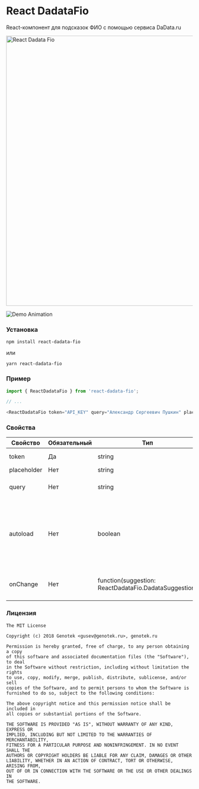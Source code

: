 # React DadataFio
React-компонент для подсказок ФИО с помощью сервиса DaData.ru

<img width="728" alt="React Dadata Fio" src="https://user-images.githubusercontent.com/724423/29621151-9ea462b6-8828-11e7-88ba-07f9619c0182.png">

![Demo Animation](../assets/reactdadatafio.png?raw=true)

### Установка
```
npm install react-dadata-fio
```
или
```
yarn react-dadata-fio
```

### Пример
```javascript
import { ReactDadataFio } from 'react-dadata-fio';

// ...

<ReactDadataFio token="API_KEY" query="Александр Сергеевич Пушкин" placeholder="" />
```

### Свойства

| Свойство  | Обязательный | Тип | Описание |
| ------------- | ------------- | ------------- | ------------- |
| token  | Да  | string  | Авторизационный токен DaData.ru  |
| placeholder  | Нет  | string  | Текст placeholder  |
| query  | Нет  | string  | Начальное значение поля ввода  |
| autoload  | Нет  | boolean  | Если `true`, то запрос на получение подсказок будет инициирован в фоне сразу, после монтирования компонента  |
| onChange  | Нет  | function(suggestion: ReactDadataFio.DadataSuggestion)  | Функция, вызываемая при выборе подсказки  |

### Лицензия

```
The MIT License

Copyright (c) 2018 Genotek <gusev@genotek.ru>, genotek.ru

Permission is hereby granted, free of charge, to any person obtaining a copy
of this software and associated documentation files (the "Software"), to deal
in the Software without restriction, including without limitation the rights
to use, copy, modify, merge, publish, distribute, sublicense, and/or sell
copies of the Software, and to permit persons to whom the Software is
furnished to do so, subject to the following conditions:

The above copyright notice and this permission notice shall be included in
all copies or substantial portions of the Software.

THE SOFTWARE IS PROVIDED "AS IS", WITHOUT WARRANTY OF ANY KIND, EXPRESS OR
IMPLIED, INCLUDING BUT NOT LIMITED TO THE WARRANTIES OF MERCHANTABILITY,
FITNESS FOR A PARTICULAR PURPOSE AND NONINFRINGEMENT. IN NO EVENT SHALL THE
AUTHORS OR COPYRIGHT HOLDERS BE LIABLE FOR ANY CLAIM, DAMAGES OR OTHER
LIABILITY, WHETHER IN AN ACTION OF CONTRACT, TORT OR OTHERWISE, ARISING FROM,
OUT OF OR IN CONNECTION WITH THE SOFTWARE OR THE USE OR OTHER DEALINGS IN
THE SOFTWARE.
```
